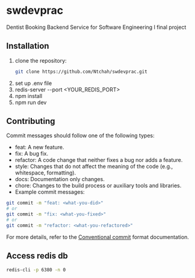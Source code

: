 # swdevprac
Dentist Booking Backend Service for Software Engineering I final project

## Installation

1. clone the repository:
   ```bash
   git clone https://github.com/Ntchah/swdevprac.git
   ```
2. set up .env file
3. redis-server --port <YOUR_REDIS_PORT>
4. npm install
5. npm run dev

## Contributing

Commit messages should follow one of the following types:

- feat: A new feature.
- fix: A bug fix.
- refactor: A code change that neither fixes a bug nor adds a feature.
- style: Changes that do not affect the meaning of the code (e.g., whitespace, formatting).
- docs: Documentation only changes.
- chore: Changes to the build process or auxiliary tools and libraries.
- Example commit messages:

```bash
git commit -m "feat: <what-you-did>"
# or
git commit -m "fix: <what-you-fixed>"
# or
git commit -m "refactor: <what-you-refactored>"
```

For more details, refer to the [Conventional commit](https://www.conventionalcommits.org/en/v1.0.0/) format documentation.

## Access redis db
```bash
redis-cli -p 6380 -n 0
```

